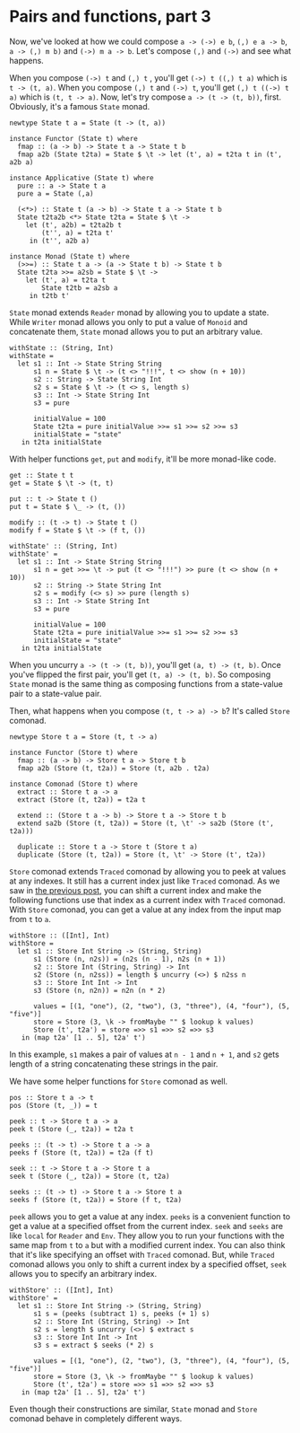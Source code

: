 # Pairs and functions, part 3

Now, we've looked at how we could compose `a -> (->) e b`, `(,) e a -> b`, `a -> (,) m b)` and `(->) m a -> b`. Let's compose `(,)` and `(->)` and see what happens.

When you compose `(->) t` and `(,) t` , you'll get `(->) t ((,) t a)` which is `t -> (t, a)`. When you compose `(,) t` and `(->) t`, you'll get `(,) t ((->) t a)` which is `(t, t -> a)`. Now, let's try compose `a -> (t -> (t, b))`, first. Obviously, it's a famous `State` monad.

```
newtype State t a = State (t -> (t, a))

instance Functor (State t) where
  fmap :: (a -> b) -> State t a -> State t b
  fmap a2b (State t2ta) = State $ \t -> let (t', a) = t2ta t in (t', a2b a)

instance Applicative (State t) where
  pure :: a -> State t a
  pure a = State (,a)

  (<*>) :: State t (a -> b) -> State t a -> State t b
  State t2ta2b <*> State t2ta = State $ \t ->
    let (t', a2b) = t2ta2b t
        (t'', a) = t2ta t'
     in (t'', a2b a)

instance Monad (State t) where
  (>>=) :: State t a -> (a -> State t b) -> State t b
  State t2ta >>= a2sb = State $ \t ->
    let (t', a) = t2ta t
        State t2tb = a2sb a
     in t2tb t'
```

`State` monad extends `Reader` monad by allowing you to update a state. While `Writer` monad allows you only to put a value of `Monoid` and concatenate them, `State` monad allows you to put an arbitrary value.

```
withState :: (String, Int)
withState =
  let s1 :: Int -> State String String
      s1 n = State $ \t -> (t <> "!!!", t <> show (n + 10))
      s2 :: String -> State String Int
      s2 s = State $ \t -> (t <> s, length s)
      s3 :: Int -> State String Int
      s3 = pure

      initialValue = 100
      State t2ta = pure initialValue >>= s1 >>= s2 >>= s3
      initialState = "state"
   in t2ta initialState
```

With helper functions `get`, `put` and `modify`, it'll be more monad-like code.

```
get :: State t t
get = State $ \t -> (t, t)

put :: t -> State t ()
put t = State $ \_ -> (t, ())

modify :: (t -> t) -> State t ()
modify f = State $ \t -> (f t, ())
```

```
withState' :: (String, Int)
withState' =
  let s1 :: Int -> State String String
      s1 n = get >>= \t -> put (t <> "!!!") >> pure (t <> show (n + 10))
      s2 :: String -> State String Int
      s2 s = modify (<> s) >> pure (length s)
      s3 :: Int -> State String Int
      s3 = pure

      initialValue = 100
      State t2ta = pure initialValue >>= s1 >>= s2 >>= s3
      initialState = "state"
   in t2ta initialState
```

When you uncurry `a -> (t -> (t, b))`, you'll get `(a, t) -> (t, b)`. Once you've flipped the first pair, you'll get `(t, a) -> (t, b)`. So composing `State` monad is the same thing as composing functions from a state-value pair to a state-value pair.

Then, what happens when you compose `(t, t -> a) -> b`? It's called `Store` comonad.

```
newtype Store t a = Store (t, t -> a)

instance Functor (Store t) where
  fmap :: (a -> b) -> Store t a -> Store t b
  fmap a2b (Store (t, t2a)) = Store (t, a2b . t2a)

instance Comonad (Store t) where
  extract :: Store t a -> a
  extract (Store (t, t2a)) = t2a t

  extend :: (Store t a -> b) -> Store t a -> Store t b
  extend sa2b (Store (t, t2a)) = Store (t, \t' -> sa2b (Store (t', t2a)))

  duplicate :: Store t a -> Store t (Store t a)
  duplicate (Store (t, t2a)) = Store (t, \t' -> Store (t', t2a))
```

`Store` comonad extends `Traced` comonad by allowing you to peek at values at any indexes. It still has a current index just like `Traced` comonad. As we saw in [the previous post](./pair_function2.html), you can shift a current index and make the following functions use that index as a current index with `Traced` comonad. With `Store` comonad, you can get a value at any index from the input map from `t` to `a`.

```
withStore :: ([Int], Int)
withStore =
  let s1 :: Store Int String -> (String, String)
      s1 (Store (n, n2s)) = (n2s (n - 1), n2s (n + 1))
      s2 :: Store Int (String, String) -> Int
      s2 (Store (n, n2ss)) = length $ uncurry (<>) $ n2ss n
      s3 :: Store Int Int -> Int
      s3 (Store (n, n2n)) = n2n (n * 2)

      values = [(1, "one"), (2, "two"), (3, "three"), (4, "four"), (5, "five")]
      store = Store (3, \k -> fromMaybe "" $ lookup k values)
      Store (t', t2a') = store =>> s1 =>> s2 =>> s3
   in (map t2a' [1 .. 5], t2a' t')
```

In this example, `s1` makes a pair of values at `n - 1` and `n + 1`, and `s2` gets length of a string concatenating these strings in the pair.

We have some helper functions for `Store` comonad as well.

```
pos :: Store t a -> t
pos (Store (t, _)) = t

peek :: t -> Store t a -> a
peek t (Store (_, t2a)) = t2a t

peeks :: (t -> t) -> Store t a -> a
peeks f (Store (t, t2a)) = t2a (f t)

seek :: t -> Store t a -> Store t a
seek t (Store (_, t2a)) = Store (t, t2a)

seeks :: (t -> t) -> Store t a -> Store t a
seeks f (Store (t, t2a)) = Store (f t, t2a)
```

`peek` allows you to get a value at any index. `peeks` is a convenient function to get a value at a specified offset from the current index. `seek` and `seeks` are like `local` for `Reader` and `Env`. They allow you to run your functions with the same map from `t` to `a` but with a modified current index. You can also think that it's like specifying an offset with `Traced` comonad. But, while `Traced` comonad allows you only to shift a current index by a specified offset, `seek` allows you to specify an arbitrary index.

```
withStore' :: ([Int], Int)
withStore' =
  let s1 :: Store Int String -> (String, String)
      s1 s = (peeks (subtract 1) s, peeks (+ 1) s)
      s2 :: Store Int (String, String) -> Int
      s2 s = length $ uncurry (<>) $ extract s
      s3 :: Store Int Int -> Int
      s3 s = extract $ seeks (* 2) s

      values = [(1, "one"), (2, "two"), (3, "three"), (4, "four"), (5, "five")]
      store = Store (3, \k -> fromMaybe "" $ lookup k values)
      Store (t', t2a') = store =>> s1 =>> s2 =>> s3
   in (map t2a' [1 .. 5], t2a' t')
```

Even though their constructions are similar, `State` monad and `Store` comonad behave in completely different ways.
